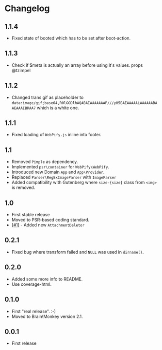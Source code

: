 # Changelog

## 1.1.4
-  Fixed state of booted which has to be set after boot-action.

## 1.1.3
- Check if $meta is actually an array before using it's values. props @tzimpel

## 1.1.2
- Changed trans gif as placeholder to `data:image/gif;base64,R0lGODlhAQABAIAAAAAAAP///yH5BAEAAAAALAAAAAABAAEAAAIBRAA7` which is a white one.

## 1.1.1
- Fixed loading of `WebPify.js` inline into footer.

## 1.1
- Removed `Pimple` as dependency.
- Implemented `psr\container` for `WebPify\WebPify`.
- Introduced new Domain `App` and `App\Provider`.
- Replaced `Parser\RegExImageParser` with `ImageParser`
- Added compatibility with Gutenberg where `size-{size}` class from `<img>` is removed. 

## 1.0
- First stable release
- Moved to PSR-based coding standard.
- [[#1]](https://github.com/Chrico/webpify/issues/1) - Added new `AttachmentDeletor`

## 0.2.1
- Fixed bug where transform failed and `NULL` was used in `dirname()`.

## 0.2.0
- Added some more info to README.
- Use coverage-html.

## 0.1.0
- First "real release". :-)
- Moved to Brain\Monkey version 2.1.

## 0.0.1
- First release

